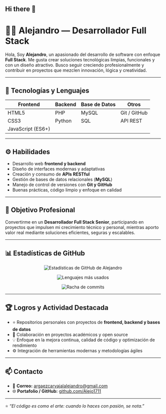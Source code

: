 ## Hi there 👋

# 👨‍💻 Alejandro — Desarrollador Full Stack  

Hola, Soy **Alejandro**, un apasionado del desarrollo de software con enfoque **Full Stack**. Me gusta crear soluciones tecnológicas limpias, funcionales y con un diseño atractivo. Busco seguir creciendo profesionalmente y contribuir en proyectos que mezclen innovación, lógica y creatividad.

---

## 🧠 Tecnologías y Lenguajes

| Frontend | Backend | Base de Datos | Otros |
|-----------|----------|----------------|--------|
| HTML5 | PHP | MySQL | Git / GitHub |
| CSS3 | Python | SQL | API REST |
| JavaScript (ES6+) |  |  | |

---

## ⚙️ Habilidades

- Desarrollo web **frontend y backend**  
- Diseño de interfaces modernas y adaptativas  
- Creación y consumo de **APIs RESTful**  
- Gestión de bases de datos relacionales (**MySQL**)  
- Manejo de control de versiones con **Git y GitHub**  
- Buenas prácticas, código limpio y enfoque en calidad  

---

## 🚀 Objetivo Profesional

Convertirme en un **Desarrollador Full Stack Senior**, participando en proyectos que impulsen mi crecimiento técnico y personal, mientras aporto valor real mediante soluciones eficientes, seguras y escalables.

---

## 📊 Estadísticas de GitHub

<p align="center">
  <img src="https://github-readme-stats.vercel.app/api?username=Alejo1711&show_icons=true&theme=tokyonight&count_private=true" alt="Estadísticas de GitHub de Alejandro" />
</p>

<p align="center">
  <img src="https://github-readme-stats.vercel.app/api/top-langs/?username=Alejo1711&layout=compact&theme=tokyonight" alt="Lenguajes más usados" />
</p>

<p align="center">
  <img src="https://github-readme-streak-stats.herokuapp.com?user=Alejo1711&theme=tokyonight" alt="Racha de commits" />
</p>

---

## 🏆 Logros y Actividad Destacada

- ⭐ Repositorios personales con proyectos de **frontend, backend y bases de datos**
- 🧩 Colaboración en proyectos académicos y open source
- 💡 Enfoque en la mejora continua, calidad de código y optimización de rendimiento
- ⚙️ Integración de herramientas modernas y metodologías ágiles

---

## 📫 Contacto

- 📧 **Correo:** argaezcarvajalalejandro@gmail.com
- 🌐 **Portafolio / GitHub:** [github.com/Alejo1711](https://github.com/Alejo1711)  

---

⭐ *“El código es como el arte: cuando lo haces con pasión, se nota.”*
